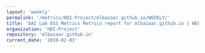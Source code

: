 ```yaml
---
layout: 'weekly'
permalink: '/metrics/HDI-Project/mlbazaar.github.io/WEEKLY/'
title: 'DAI Lab OSS Metrics Metrics report for mlbazaar.github.io | WEEKLY-REPORT-2019-02-03'
organization: 'HDI-Project'
repository: 'mlbazaar.github.io'
current_date: '2019-02-03'
---
```

